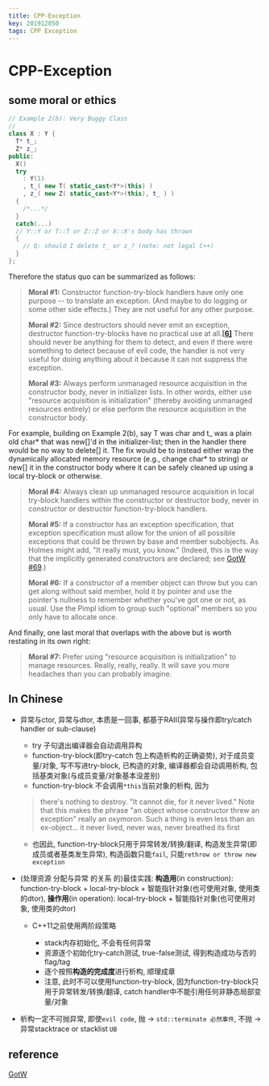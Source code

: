 ```yaml
---
title: CPP-Exception
key: 201912050
tags: CPP Exception
---
```


# CPP-Exception

## some moral or ethics

```C++
// Example 2(b): Very Buggy Class
//
class X : Y {
  T* t_;
  Z* z_;
public:
  X()
  try
    : Y(1)
    , t_( new T( static_cast<Y*>(this) )
    , z_( new Z( static_cast<Y*>(this), t_ ) )
  {
    /*...*/
  }
  catch(...)
  // Y::Y or T::T or Z::Z or X::X's body has thrown
  {
    // Q: should I delete t_ or z_? (note: not legal C++)
  }
};
```



Therefore the status quo can be summarized as follows:

> **Moral #1:** Constructor function-try-block handlers have only one purpose -- to translate an exception. (And maybe to do logging or some other side effects.) They are not useful for any other purpose.
>
> **Moral #2:** Since destructors should never emit an exception, destructor function-try-blocks have no practical use at all.**[[6\]](http://www.gotw.ca/gotw/066.htm#6)** There should never be anything for them to detect, and even if there were something to detect because of evil code, the handler is not very useful for doing anything about it because it can not suppress the exception.
>
> **Moral #3:** Always perform unmanaged resource acquisition in the constructor body, never in initializer lists. In other words, either use "resource acquisition is initialization" (thereby avoiding unmanaged resources entirely) or else perform the resource acquisition in the constructor body.

For example, building on Example 2(b), say T was char and t_ was a plain old char* that was new[]'d in the initializer-list; then in the handler there would be no way to delete[] it. The fix would be to instead either wrap the dynamically allocated memory resource (e.g., change char* to string) or new[] it in the constructor body where it can be safely cleaned up using a local try-block or otherwise.

> **Moral #4:** Always clean up unmanaged resource acquisition in local try-block handlers within the constructor or destructor body, never in constructor or destructor function-try-block handlers.
>
> **Moral #5:** If a constructor has an exception specification, that exception specification must allow for the union of all possible exceptions that could be thrown by base and member subobjects. As Holmes might add, "It really must, you know." (Indeed, this is the way that the implicitly generated constructors are declared; see [GotW #69](http://www.gotw.ca/gotw/069.htm).)
>
> **Moral #6:** If a constructor of a member object can throw but you can get along without said member, hold it by pointer and use the pointer's nullness to remember whether you've got one or not, as usual. Use the Pimpl idiom to group such "optional" members so you only have to allocate once.

And finally, one last moral that overlaps with the above but is worth restating in its own right:

> **Moral #7:** Prefer using "resource acquisition is initialization" to manage resources. Really, really, really. It will save you more headaches than you can probably imagine.



<!--more-->



## In Chinese

- 异常与ctor, 异常与dtor, 本质是一回事, 都基于RAII(异常与操作即try/catch handler or sub-clause)

  - try 子句退出编译器会自动调用异构
  - function-try-block(即try-catch 包上构造析构的正确姿势), 对于成员变量/对象, 写不写进try-block, 已构造的对象, 编译器都会自动调用析构, 包括基类对象(与成员变量/对象基本没差别)
  - function-try-block 不会调用`*this`当前对象的析构, 因为
  > there's nothing to destroy. "It cannot die, for it never lived." Note that this makes the phrase "an object whose constructor threw an exception" really an oxymoron. Such a thing is even less than an ex-object... it never lived, never was, never breathed its first

   - 也因此, function-try-block只用于异常转发/转换/翻译, 构造发生异常(即成员或者基类发生异常), 构造函数只能`fail`, 只能`rethrow or throw new exception`

- (处理资源 分配与异常 的关系 的)最佳实践: **构造用**(in construction): function-try-block + local-try-block + 智能指针对象(也可使用对象, 使用类的dtor), **操作用**(in operation): local-try-block + 智能指针对象(也可使用对象, 使用类的dtor)

  - C++11之前使用两阶段策略

    - stack内存初始化, 不会有任何异常
    - 资源逐个初始化try-catch测试, true-false测试, 得到构造成功与否的flag/tag
    - 逐个按照**构造的完成度**进行析构, 顺理成章
    - 注意, 此时不可以使用function-try-block, 因为function-try-block只用于异常转发/转换/翻译, catch handler中不能引用任何非静态局部变量/对象
- 析构一定不可抛异常, 即使`evil code`, 抛 -> `std::terminate 必然事件`, 不抛 -> 异常stacktrace or stacklist `UB`

## reference
[GotW](http://www.gotw.ca/gotw/066.htm)

​    

​    